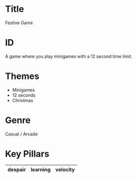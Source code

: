# Title

Festive Game

# ID

A game where you play minigames with a 12 second time limit.

# Themes

- Minigames
- 12 seconds
- Christmas

# Genre

Casual / Arcade

# Key Pillars

| despair | learning | velocity |
----- | ------ | ---------
